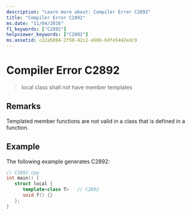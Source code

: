 ```yaml
---
description: "Learn more about: Compiler Error C2892"
title: "Compiler Error C2892"
ms.date: "11/04/2016"
f1_keywords: ["C2892"]
helpviewer_keywords: ["C2892"]
ms.assetid: c22a5084-2f50-42c2-a56b-6dfe5442edc9
---
```

# Compiler Error C2892

> local class shall not have member templates

## Remarks

Templated member functions are not valid in a class that is defined in a function.

## Example

The following example generates C2892:

```cpp
// C2892.cpp
int main() {
   struct local {
      template<class T>   // C2892
      void f() {}
   };
}
```
